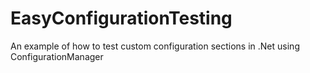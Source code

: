 # EasyConfigurationTesting
An example of how to test custom configuration sections in .Net using ConfigurationManager
